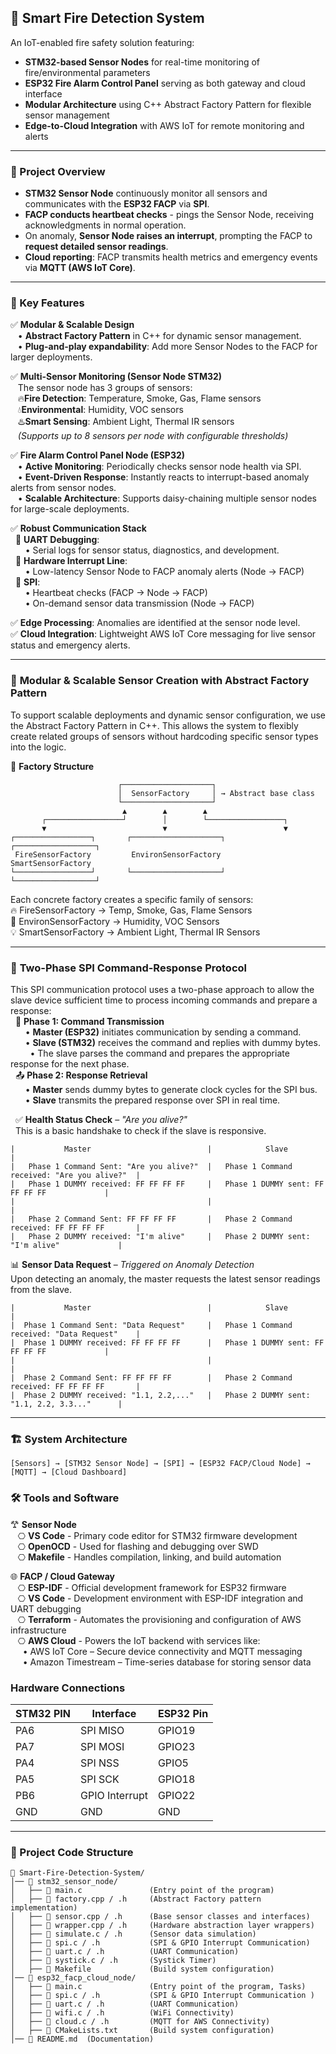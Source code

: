 ## 🚨 Smart Fire Detection System
An IoT-enabled fire safety solution featuring:
- **STM32-based Sensor Nodes** for real-time monitoring of fire/environmental parameters
- **ESP32 Fire Alarm Control Panel** serving as both gateway and cloud interface
- **Modular Architecture** using C++ Abstract Factory Pattern for flexible sensor management
- **Edge-to-Cloud Integration** with AWS IoT for remote monitoring and alerts
---
### 📌 Project Overview
- **STM32 Sensor Node** continuously monitor all sensors and communicates with the **ESP32 FACP** via **SPI**.
- **FACP conducts heartbeat checks** - pings the Sensor Node, receiving acknowledgments in normal operation.
- On anomaly, **Sensor Node raises an interrupt**, prompting the FACP to **request detailed sensor readings**.
- **Cloud reporting**: FACP transmits health metrics and emergency events via **MQTT (AWS IoT Core)**.
---
### 🔧 Key Features
✅ **Modular & Scalable Design**  
&nbsp;&nbsp;&nbsp;• **Abstract Factory Pattern** in C++ for dynamic sensor management.  
&nbsp;&nbsp;&nbsp;• **Plug-and-play expandability**: Add more Sensor Nodes to the FACP for larger deployments.  

✅ **Multi-Sensor Monitoring (Sensor Node STM32)**  
&nbsp;&nbsp;&nbsp;The sensor node has 3 groups of sensors:  
&nbsp;&nbsp;&nbsp;🔥**Fire Detection**: Temperature, Smoke, Gas, Flame sensors    
&nbsp;&nbsp;&nbsp;💧**Environmental**: Humidity, VOC sensors  
&nbsp;&nbsp;&nbsp;♨️**Smart Sensing**: Ambient Light, Thermal IR sensors    
&nbsp;&nbsp;&nbsp;*(Supports up to 8 sensors per node with configurable thresholds)*   

✅ **Fire Alarm Control Panel Node (ESP32)**  
&nbsp;&nbsp;&nbsp;• **Active Monitoring**: Periodically checks sensor node health via SPI.  
&nbsp;&nbsp;&nbsp;• **Event-Driven Response**: Instantly reacts to interrupt-based anomaly alerts from sensor nodes.  
&nbsp;&nbsp;&nbsp;• **Scalable Architecture**: Supports daisy-chaining multiple sensor nodes for large-scale deployments.  

✅ **Robust Communication Stack**  
&nbsp;&nbsp;🔹 **UART Debugging**:  
&nbsp;&nbsp;&nbsp;&nbsp;&nbsp;&nbsp;• Serial logs for sensor status, diagnostics, and development.  
&nbsp;&nbsp;🔹 **Hardware Interrupt Line**:  
&nbsp;&nbsp;&nbsp;&nbsp;&nbsp;&nbsp;• Low-latency Sensor Node to FACP anomaly alerts (Node → FACP)  
&nbsp;&nbsp;🔹 **SPI**:  
&nbsp;&nbsp;&nbsp;&nbsp;&nbsp;&nbsp;• Heartbeat checks (FACP → Node → FACP)  
&nbsp;&nbsp;&nbsp;&nbsp;&nbsp;&nbsp;• On-demand sensor data transmission (Node → FACP)

✅ **Edge Processing**: Anomalies are identified at the sensor node level.   
✅ **Cloud Integration**: Lightweight AWS IoT Core messaging for live sensor status and emergency alerts.    


---
### 🧱 **Modular & Scalable Sensor Creation with Abstract Factory Pattern**
To support scalable deployments and dynamic sensor configuration, we use the Abstract Factory Pattern in C++. This allows the system to flexibly create related groups of sensors without hardcoding specific sensor types into the logic.

🧩 **Factory Structure**
```
                        ┌────────────────────┐  
                        │  SensorFactory     │ → Abstract base class  
                        └────────────────────┘  
                         ▲        ▲        ▲  
       ┌─────────────────┘        │        └─────────────────┐  
       ▼                          ▼                          ▼  
┌─────────────────┐       ┌────────────────────┐       ┌──────────────────┐  
 FireSensorFactory         EnvironSensorFactory         SmartSensorFactory   
└─────────────────┘       └────────────────────┘       └──────────────────┘
```
Each concrete factory creates a specific family of sensors:  
🔥 FireSensorFactory → Temp, Smoke, Gas, Flame Sensors  
🌿 EnvironSensorFactory → Humidity, VOC Sensors  
💡 SmartSensorFactory → Ambient Light, Thermal IR Sensors  

---
### 📡 **Two-Phase SPI Command-Response Protocol**  
This SPI communication protocol uses a two-phase approach to allow the slave device sufficient time to process incoming commands and prepare a response:  
&nbsp;&nbsp;🔁 **Phase 1: Command Transmission**  
&nbsp;&nbsp;&nbsp;&nbsp;&nbsp;&nbsp;• **Master (ESP32)** initiates communication by sending a command.    
&nbsp;&nbsp;&nbsp;&nbsp;&nbsp;&nbsp;• **Slave (STM32)** receives the command and replies with dummy bytes.   
&nbsp;&nbsp;&nbsp;&nbsp;&nbsp;&nbsp;&nbsp;&nbsp;• The slave parses the command and prepares the appropriate response for the next phase.   
&nbsp;&nbsp;📤 **Phase 2: Response Retrieval**  
&nbsp;&nbsp;&nbsp;&nbsp;&nbsp;&nbsp;• **Master** sends dummy bytes to generate clock cycles for the SPI bus.     
&nbsp;&nbsp;&nbsp;&nbsp;&nbsp;&nbsp;• **Slave** transmits the prepared response over SPI in real time.  

&nbsp;&nbsp;✅ **Health Status Check** – *"Are you alive?"*  
&nbsp;&nbsp;This is a basic handshake to check if the slave is responsive.
```
|           Master                          |            Slave                              |
|   Phase 1 Command Sent: "Are you alive?"  |   Phase 1 Command received: "Are you alive?"  |
|   Phase 1 DUMMY received: FF FF FF FF     |   Phase 1 DUMMY sent: FF FF FF FF             |
|                                           |                                               |
|   Phase 2 Command Sent: FF FF FF FF       |   Phase 2 Command received: FF FF FF FF       |
|   Phase 2 DUMMY received: "I'm alive"     |   Phase 2 DUMMY sent: "I'm alive"             |
```

📊 **Sensor Data Request** – *Triggered on Anomaly Detection*  
Upon detecting an anomaly, the master requests the latest sensor readings from the slave.
```
|           Master                          |            Slave                              |
|  Phase 1 Command Sent: "Data Request"     |   Phase 1 Command received: "Data Request"    |
|  Phase 1 DUMMY received: FF FF FF FF      |   Phase 1 DUMMY sent: FF FF FF FF             |
|                                           |                                               |
|  Phase 2 Command Sent: FF FF FF FF        |   Phase 2 Command received: FF FF FF FF       |
|  Phase 2 DUMMY received: "1.1, 2.2,..."   |   Phase 2 DUMMY sent: "1.1, 2.2, 3.3..."      |
```
---
### 🏗 System Architecture
```
[Sensors] → [STM32 Sensor Node] → [SPI] → [ESP32 FACP/Cloud Node] → [MQTT] → [Cloud Dashboard]
```
### 🛠️ Tools and Software
𐂷 **Sensor Node**  
&nbsp;&nbsp;&nbsp;⎔ **VS Code** - Primary code editor for STM32 firmware development      
&nbsp;&nbsp;&nbsp;⎔ **OpenOCD** - Used for flashing and debugging over SWD     
&nbsp;&nbsp;&nbsp;⎔ **Makefile** - Handles compilation, linking, and build automation   

🌐 **FACP / Cloud Gateway**     
&nbsp;&nbsp;&nbsp;⎔ **ESP-IDF** - Official development framework for ESP32 firmware    
&nbsp;&nbsp;&nbsp;⎔ **VS Code** - Development environment with ESP-IDF integration and UART debugging     
&nbsp;&nbsp;&nbsp;⎔ **Terraform** - Automates the provisioning and configuration of AWS infrastructure      
&nbsp;&nbsp;&nbsp;⎔ **AWS Cloud** - Powers the IoT backend with services like:  
&nbsp;&nbsp;&nbsp;&nbsp;&nbsp;• AWS IoT Core – Secure device connectivity and MQTT messaging   
&nbsp;&nbsp;&nbsp;&nbsp;&nbsp;• Amazon Timestream – Time-series database for storing sensor data  

### **Hardware Connections**
| **STM32 PIN** | **Interface**  | **ESP32 Pin** |
|---------------|----------------|---------------|
|     PA6       |     SPI MISO   |    GPIO19     |
|     PA7       |     SPI MOSI   |    GPIO23     |
|     PA4       |     SPI NSS    |    GPIO5      |
|     PA5       |     SPI SCK    |    GPIO18     |
|     PB6       | GPIO Interrupt |    GPIO22     |
|     GND       |      GND       |     GND       |

---
### 📂 Project Code Structure
```
📁 Smart-Fire-Detection-System/
│── 📁 stm32_sensor_node/
│   ├── 📄 main.c               (Entry point of the program)
│   ├── 📄 factory.cpp / .h     (Abstract Factory pattern implementation)
│   ├── 📄 sensor.cpp / .h      (Base sensor classes and interfaces)
│   ├── 📄 wrapper.cpp / .h     (Hardware abstraction layer wrappers)
│   ├── 📄 simulate.c / .h      (Sensor data simulation)
│   ├── 📄 spi.c / .h           (SPI & GPIO Interrupt Communication)
│   ├── 📄 uart.c / .h          (UART Communication)
│   ├── 📄 systick.c / .h       (Systick Timer)
│   ├── 📄 Makefile             (Build system configuration)
│── 📁 esp32_facp_cloud_node/
│   ├── 📄 main.c               (Entry point of the program, Tasks)
│   ├── 📄 spi.c / .h           (SPI & GPIO Interrupt Communication )
│   ├── 📄 uart.c / .h          (UART Communication)
│   ├── 📄 wifi.c / .h          (WiFi Connectivity)
│   ├── 📄 cloud.c / .h         (MQTT for AWS Connectivity)
│   ├── 📄 CMakeLists.txt       (Build system configuration)
│── 📄 README.md  (Documentation)
```









